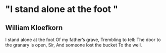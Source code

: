 # "I stand alone at the foot "
## William Kloefkorn
I stand alone at the foot
Of my father’s grave,
Trembling to tell:
The door to the granary is open,
Sir,
And someone lost the bucket
To the well.